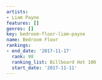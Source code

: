 ```yaml
---
artists:
- Liam Payne
features: []
genres: []
key: bedroom-floor-liam-payne
name: Bedroom Floor
rankings:
- end_date: '2017-11-17'
  rank: 98
  ranking_list: Billboard Hot 100
  start_date: '2017-11-11'
---
```


